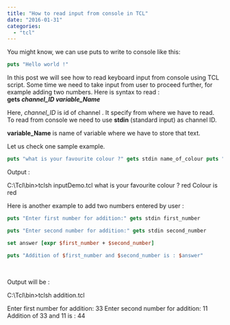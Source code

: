 ```yaml
---
title: "How to read input from console in TCL"
date: "2016-01-31"
categories: 
  - "tcl"
---
```


You might know, we can use puts to write to console like this:

```tcl
puts "Hello world !"
```

In this post we will see how to read keyboard input from console using TCL script. Some time we need to take input from user to proceed further, for example adding two numbers. Here is syntax to read : **gets _channel\_ID_ _variable\_Name_**

Here, _channel\_ID_ is id of channel . It specify from where we have to read. To read from console we need to use **stdin** (standard input) as channel ID.

**variable\_Name** is name of variable where we have to store that text.

Let us check one sample example.

```tcl
puts "what is your favourite colour ?" gets stdin name_of_colour puts "Colour is $name_of_colour"
```

Output :

C:\\Tcl\\bin>tclsh inputDemo.tcl what is your favourite colour ? red Colour is red

Here is another example to add two numbers entered by user :

```tcl
puts "Enter first number for addition:" gets stdin first_number

puts "Enter second number for addition:" gets stdin second_number

set answer [expr $first_number + $second_number]

puts "Addition of $first_number and $second_number is : $answer"

```

 

Output will be :

C:\\Tcl\\bin>tclsh addition.tcl

Enter first number for addition: 33 Enter second number for addition: 11 Addition of 33 and 11 is : 44
